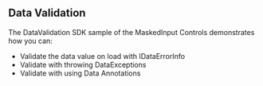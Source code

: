 ## Data Validation
The DataValidation SDK sample of the MaskedInput Controls demonstrates how you can:

* Validate the data value on load with IDataErrorInfo
* Validate with throwing DataExceptions  
* Validate with using Data Annotations

[//]: <keywords: radmaskednumericinput, databinding, mvvm, idataerrorinfo, datavalidation, validatesondataerrors, validationexceptions>